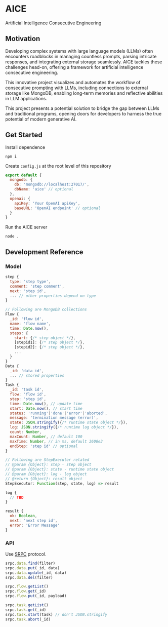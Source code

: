 # AICE

Artificial Intelligence Consecutive Engineering

## Motivation

Developing complex systems with large language models (LLMs) often encounters roadblocks in managing countless prompts, parsing intricate responses, and integrating external storage seamlessly. AICE tackles these challenges head-on, offering a framework for artificial intelligence consecutive engineering.

This innovative project visualizes and automates the workflow of consecutive prompting with LLMs, including connections to external storage like MongoDB, enabling long-term memories and reflective abilities in LLM applications.

This project presents a potential solution to bridge the gap between LLMs and traditional programs, opening doors for developers to harness the true potential of modern generative AI.

## Get Started

Install dependence

```
npm i
```

Create `config.js` at the root level of this repository
```js
export default {
  mongodb: {
    db: 'mongodb://localhost:27017/',
    dbName: 'aice' // optional
  },
  openai: {
    apiKey: 'Your OpenAI apiKey',
    baseURL: 'OpenAI endpoint' // optional
  }
}
```

Run the AICE server
```
node .
```

## Development Reference

### Model

```js
step {
  type: 'step type',
  comment: 'step comment',
  next: 'step id',
  ... // other properties depend on type
}

// Following are MongoDB collections
Flow {
  _id: 'flow id',
  name: 'flow name',
  time: Date.now(),
  steps: {
    start: {/* step object */},
    [stepid1]: {/* step object */},
    [stepid2]: {/* step object */},
    ...
  }
}
Data {
  _id: 'data id',
  ... // stored properties
}
Task {
  _id: 'task id',
  flow: 'flow id',
  step: 'step id',
  time: Date.now(), // update time
  start: Date.now(), // start time
  status: 'running'|'done'|'error'|'aborted',
  message: 'termination message (error)',
  state: JSON.stringify({/* runtime state object */}),
  log: JSON.stringify({/* runtime log object */}),
  count: Number,
  maxCount: Number, // default 100
  maxTime: Number, // in ms, default 3600e3
  endStep: 'step id' // optional
}

// Following are StepExecutor related
// @param {Object}: step - step object
// @param {Object}: state - runtime state object
// @param {Object}: log - log object
// @return {Object}: result object
StepExecutor: Function(step, state, log) => result

log {
  // TBD
}

result {
  ok: Boolean,
  next: 'next step id',
  error: 'Error Message'
}
```

### API

Use [SRPC](https://github.com/yzITI/srpc) protocol.

```js
srpc.data.find(filter)
srpc.data.put(_id, data)
srpc.data.update(_id, data)
srpc.data.del(filter)

srpc.flow.getList()
srpc.flow.get(_id)
srpc.flow.put(_id, payload)

srpc.task.getList()
srpc.task.get(_id)
srpc.task.start(task) // don't JSON.stringify
srpc.task.abort(_id)
```
